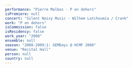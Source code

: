 ```yaml
---
performance: "Pierre Malbos - P en dehors"
isPremiere: null
concert: "Silent Noisy Music - Wilhem Latchoumia / Crank"
work: "P en dehors"
isCommission: false
isResidency: false
work_year: "2008"
ensemble: null
season: "2008-2009:1: GEMDays @ HCMF 2008"
venue: "Recital Hall"
person: null
country: null
---
```


